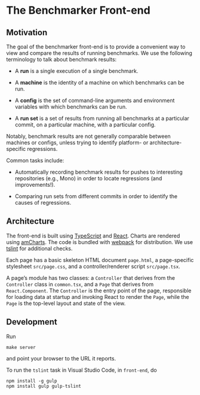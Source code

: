 # The Benchmarker Front-end

## Motivation

The goal of the benchmarker front-end is to provide a convenient way
to view and compare the results of running benchmarks. We use the
following terminology to talk about benchmark results:

* A **run** is a single execution of a single benchmark.

* A **machine** is the identity of a machine on which benchmarks can
  be run.

* A **config** is the set of command-line arguments and environment
  variables with which benchmarks can be run.

* A **run set** is a set of results from running all benchmarks at a
  particular commit, on a particular machine, with a particular
  config.

Notably, benchmark results are not generally comparable between
machines or configs, unless trying to identify platform- or
architecture-specific regressions.

Common tasks include:

* Automatically recording benchmark results for pushes to interesting
  repositories (e.g., Mono) in order to locate regressions (and
  improvements!).

* Comparing run sets from different commits in order to identify the
  causes of regressions.

## Architecture

The front-end is built using [TypeScript] and [React].  Charts are
rendered using [amCharts].  The code is bundled with [webpack] for
distribution.  We use [tslint] for additional checks.

Each page has a basic skeleton HTML document `page.html`, a
page-specific stylesheet `src/page.css`, and a controller/renderer
script `src/page.tsx`.

A page’s module has two classes: a `Controller` that derives from the
`Controller` class in `common.tsx`, and a `Page` that derives from
`React.Component`. The `Controller` is the entry point of the page,
responsible for loading data at startup and invoking React to render
the `Page`, while the `Page` is the top-level layout and state of the
view.

[TypeScript]: http://www.typescriptlang.org/
[React]: http://facebook.github.io/react/
[amCharts]: http://www.amcharts.com/
[webpack]: http://webpack.github.io/
[tslint]: https://github.com/palantir/tslint

## Development

Run

    make server

and point your browser to the URL it reports.

To run the `tslint` task in Visual Studio Code, in `front-end`, do

    npm install -g gulp
    npm install gulp gulp-tslint
